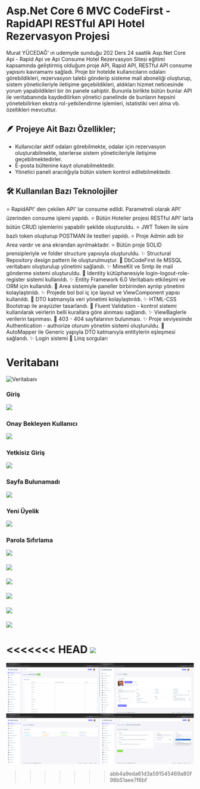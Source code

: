 # Asp.Net Core 6 MVC CodeFirst - RapidAPI RESTful API Hotel Rezervasyon Projesi
Murat YÜCEDAĞ' ın udemyde sunduğu 202 Ders 24 saatlik Asp.Net Core Api - Rapid Api ve Api Consume Hotel Rezervasyon Sitesi eğitimi kapsamında geliştirmiş olduğum proje API, Rapid API, RESTful API consume yapısını kavramamı sağladı. Proje bir hotelde kullanıcıların odaları görebildikleri, rezervasyon talebi gönderip sisteme mail aboneliği oluşturup, sistem yöneticileriyle iletişime geçebildikleri, aldıkları hizmet neticesinde yorum yapabildikleri bir ön panele sahiptir. Bununla birlikte bütün bunlar API ile veritabanında kaydedilirken yönetici panelinde de bunların hepsini yönetebilirken ekstra rol-yetkilendirme işlemleri, istatistiki veri alma vb. özellikleri mevcuttur.

## 🪶 Projeye Ait Bazı Özellikler;
* Kullanıcılar aktif odaları görebilmekte, odalar için rezervasyon oluşturabilmekte, isterlerse sistem yöneticileriyle iletişime geçebilmektedirler.
* E-posta bültenine kayıt olunabilmektedir.
* Yönetici paneli aracılığıyla bütün sistem kontrol edilebilmektedir.

## 🛠️ Kullanılan Bazı Teknolojiler
⭐ RapidAPI' den çekilen API' lar consume edildi. Parametreli olarak API' üzerinden consume işlemi yapıldı.
⭐ Bütün Hotelier projesi RESTful API' larla bütün CRUD işlemlerini yapabilir şekilde oluşturuldu.
⭐ JWT Token ile süre bazlı token oluşturup POSTMAN ile testleri yapıldı.
⭐ Proje Admin adlı bir Area vardır ve ana ekrandan ayrılmaktadır. 
⭐ Bütün proje SOLID prensipleriyle ve folder structure yapısıyla oluşturuldu.
✨ Structural Repository design pattern ile oluşturulmuştur.
🌟 DbCodeFirst ile MSSQL veritabanı oluşturulup yönetimi sağlandı.
✨ MimeKit ve Smtp ile mail gönderme sistemi oluşturuldu.
🌟 Identity kütüphanesiyle login-logout-role-register sistemi kullanıldı.
✨ Entity Framework 6.0 Veritabanı etkileşimi ve ORM için kullanıldı.
🌟 Area sistemiyle paneller birbirinden ayrılıp yönetimi kolaylaştırıldı.
✨ Projede bol bol iç içe layout ve ViewComponent yapısı kullanıldı.
🌟 DTO katmanıyla veri yönetimi kolaylaştırıldı.	
✨ HTML-CSS Bootstrap ile arayüzler tasarlandı.
🌟 Fluent Validation - kontrol sistemi kullanılarak veirlerin belli kurallara göre alınması sağlandı.
✨ ViewBaglerle verilerin taşınması.
🌟 403 - 404 sayfalarının bulunması.
✨ Proje seviyesinde Authentication - authorize oturum yönetim sistemi oluşturuldu.
🌟 AutoMapper ile Generic yapıyla DTO katmanıyla entitylerin eşleşmesi sağlandı.
✨ Login sistemi
🌟 Linq sorguları


# Veritabanı
![Veritabanı](https://github.com/batuhanyalin/HotelApiProject/blob/master/HotelApiProject/wwwroot/images/projectScreenshots/database.png?raw=true)
### Giriş
![](https://github.com/batuhanyalin/HotelApiProject/blob/master/HotelApiProject/wwwroot/images/projectScreenshots/login.png?raw=true)
### Onay Bekleyen Kullanıcı
![](https://github.com/batuhanyalin/HotelApiProject/blob/master/HotelApiProject/wwwroot/images/projectScreenshots/onay.png?raw=true)
### Yetkisiz Giriş
![](https://github.com/batuhanyalin/HotelApiProject/blob/master/HotelApiProject/wwwroot/images/projectScreenshots/error403forbidden.png?raw=true)
### Sayfa Bulunamadı
![](https://github.com/batuhanyalin/HotelApiProject/blob/master/HotelApiProject/wwwroot/images/projectScreenshots/error404.png?raw=true)
### Yeni Üyelik
![](https://github.com/batuhanyalin/HotelApiProject/blob/master/HotelApiProject/wwwroot/images/projectScreenshots/registerValidation.png?raw=true)
### Parola Sıfırlama
![](https://github.com/batuhanyalin/HotelApiProject/blob/master/HotelApiProject/wwwroot/images/projectScreenshots/forgetPassword.png?raw=true)

####
![](https://github.com/batuhanyalin/HotelApiProject/blob/master/HotelApiProject/wwwroot/images/projectScreenshots/1.png?raw=true)
#### 
![](https://github.com/batuhanyalin/HotelApiProject/blob/master/HotelApiProject/wwwroot/images/projectScreenshots/2.png?raw=true)
#### 
![](https://github.com/batuhanyalin/HotelApiProject/blob/master/HotelApiProject/wwwroot/images/projectScreenshots/3.png?raw=true)
####
![](https://github.com/batuhanyalin/HotelApiProject/blob/master/HotelApiProject/wwwroot/images/projectScreenshots/4.png?raw=true)
####
![](https://github.com/batuhanyalin/HotelApiProject/blob/master/HotelApiProject/wwwroot/images/projectScreenshots/5.png?raw=true)
####
<<<<<<< HEAD
![](https://github.com/batuhanyalin/HotelApiProject/blob/master/HotelApiProject/wwwroot/images/projectScreenshots/6.png?raw=true)
=======
![](https://github.com/batuhanyalin/TraversalCoreProject/blob/master/TraversalCoreProject/wwwroot/images/projectScreenshots/6.png?raw=true)
>>>>>>> abb4a9eda61d3a591545469a80f98b51aee7f6bf
